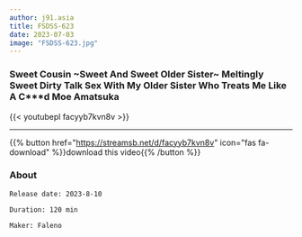 ```yaml
---
author: j91.asia
title: FSDSS-623 
date: 2023-07-03
image: "FSDSS-623.jpg"
---
```

### Sweet Cousin ~Sweet And Sweet Older Sister~ Meltingly Sweet Dirty Talk Sex With My Older Sister Who Treats Me Like A C***d Moe Amatsuka

{{< youtubepl facyyb7kvn8v >}}
___

{{% button href="https://streamsb.net/d/facyyb7kvn8v" icon="fas fa-download" %}}download this video{{% /button %}}
### About

`Release date: 2023-8-10`

`Duration: 120 min`

`Maker:	Faleno`
